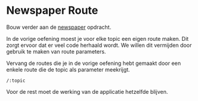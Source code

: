# Newspaper Route

Bouw verder aan de [newspaper](broken-reference) opdracht.

In de vorige oefening moest je voor elke topic een eigen route maken. Dit zorgt ervoor dat er veel code herhaald wordt. We willen dit vermijden door gebruik te maken van route parameters.

Vervang de routes die je in de vorige oefening hebt gemaakt door een enkele route die de topic als parameter meekrijgt.

```
/:topic
```

Voor de rest moet de werking van de applicatie hetzelfde blijven.

